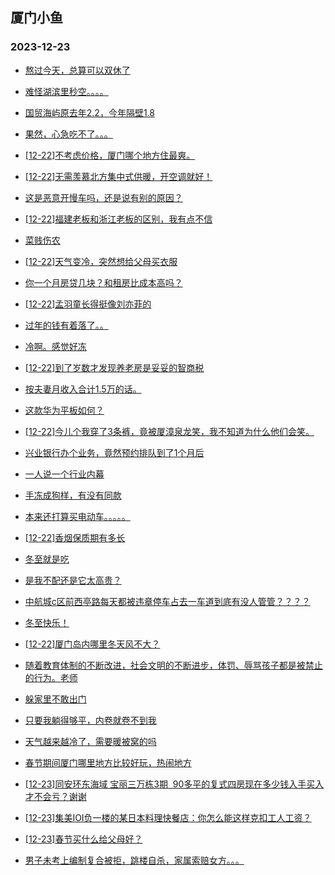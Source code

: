 ## 厦门小鱼 
### 2023-12-23

+ [熬过今天，总算可以双休了](http://bbs.xmfish.com/read-htm-tid-18124446.html)

+ [难怪湖滨里秒空。。。。](http://bbs.xmfish.com/read-htm-tid-18124573.html)

+ [国贸海屿原去年2.2，今年隔壁1.8](http://bbs.xmfish.com/read-htm-tid-18124599.html)

+ [果然，心急吃不了。。。](http://bbs.xmfish.com/read-htm-tid-18124581.html)

+ [[12-22]不考虑价格，厦门哪个地方住最爽。](http://bbs.xmfish.com/read-htm-tid-18124659.html)

+ [[12-22]无需羡慕北方集中式供暖，开空调就好！](http://bbs.xmfish.com/read-htm-tid-18124647.html)

+ [这是恶意开慢车吗，还是说有别的原因？](http://bbs.xmfish.com/read-htm-tid-18124438.html)

+ [[12-22]福建老板和浙江老板的区别，我有点不信](http://bbs.xmfish.com/read-htm-tid-18124664.html)

+ [菜贱伤农](http://bbs.xmfish.com/read-htm-tid-18124566.html)

+ [[12-22]天气变冷，突然想给父母买衣服](http://bbs.xmfish.com/read-htm-tid-18124536.html)

+ [你一个月房贷几块？和租房比成本高吗？](http://bbs.xmfish.com/read-htm-tid-18124530.html)

+ [[12-22]孟羽童长得挺像刘亦菲的](http://bbs.xmfish.com/read-htm-tid-18124526.html)

+ [过年的钱有着落了。。](http://bbs.xmfish.com/read-htm-tid-18124578.html)

+ [冷啊。感觉好冻](http://bbs.xmfish.com/read-htm-tid-18124762.html)

+ [[12-22]到了岁数才发现养老房是妥妥的智商税](http://bbs.xmfish.com/read-htm-tid-18124733.html)

+ [按夫妻月收入合计1.5万的话。](http://bbs.xmfish.com/read-htm-tid-18124789.html)

+ [这款华为平板如何？](http://bbs.xmfish.com/read-htm-tid-18124610.html)

+ [[12-22]今儿个我穿了3条裤，竟被厦漳泉龙笑，我不知道为什么他们会笑。](http://bbs.xmfish.com/read-htm-tid-18124753.html)

+ [兴业银行办个业务，竟然预约排队到了1个月后](http://bbs.xmfish.com/read-htm-tid-18124736.html)

+ [一人说一个行业内幕](http://bbs.xmfish.com/read-htm-tid-18124846.html)

+ [手冻成狗样，有没有同款](http://bbs.xmfish.com/read-htm-tid-18124806.html)

+ [本来还打算买电动车。。。。。](http://bbs.xmfish.com/read-htm-tid-18124773.html)

+ [[12-22]香烟保质期有多长](http://bbs.xmfish.com/read-htm-tid-18124740.html)

+ [冬至就是吃](http://bbs.xmfish.com/read-htm-tid-18124794.html)

+ [是我不配还是它太高贵？](http://bbs.xmfish.com/read-htm-tid-18124857.html)

+ [中航城c区前西亭路每天都被违章停车占去一车道到底有没人管管？？？？](http://bbs.xmfish.com/read-htm-tid-18124865.html)

+ [冬至快乐！](http://bbs.xmfish.com/read-htm-tid-18124791.html)

+ [[12-22]厦门岛内哪里冬天风不大？](http://bbs.xmfish.com/read-htm-tid-18124875.html)

+ [随着教育体制的不断改进，社会文明的不断进步，体罚、辱骂孩子都是被禁止的行为。老师](http://bbs.xmfish.com/read-htm-tid-18124845.html)

+ [躲家里不敢出门](http://bbs.xmfish.com/read-htm-tid-18124810.html)

+ [只要我躺得够平，内卷就卷不到我](http://bbs.xmfish.com/read-htm-tid-18124850.html)

+ [天气越来越冷了，需要暖被窝的吗](http://bbs.xmfish.com/read-htm-tid-18124840.html)

+ [春节期间厦门哪里地方比较好玩，热闹地方](http://bbs.xmfish.com/read-htm-tid-18124824.html)

+ [[12-23]同安环东海域 宝丽三万栋3期  90多平的复式四房现在多少钱入手买入才不会亏？谢谢](http://bbs.xmfish.com/read-htm-tid-18124934.html)

+ [[12-23]集美IOI负一楼的某日本料理快餐店：你怎么能这样克扣工人工资？](http://bbs.xmfish.com/read-htm-tid-18124980.html)

+ [[12-23]春节买什么给父母好？](http://bbs.xmfish.com/read-htm-tid-18125067.html)

+ [男子未考上编制复合被拒，跳楼自杀，家属索赔女方。。。](http://bbs.xmfish.com/read-htm-tid-18124854.html)

